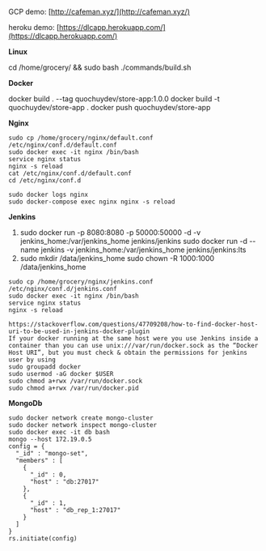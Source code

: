 GCP demo: [http://cafeman.xyz/](http://cafeman.xyz/)

heroku demo: [https://dlcapp.herokuapp.com/](https://dlcapp.herokuapp.com/)

**Linux**

cd /home/grocery/ && sudo bash ./commands/build.sh

**Docker**

docker build . --tag quochuydev/store-app:1.0.0
docker build -t quochuydev/store-app .
docker push quochuydev/store-app

**Nginx**

```shell
sudo cp /home/grocery/nginx/default.conf /etc/nginx/conf.d/default.conf
sudo docker exec -it nginx /bin/bash
service nginx status
nginx -s reload
cat /etc/nginx/conf.d/default.conf
cd /etc/nginx/conf.d
```

```shell
sudo docker logs nginx
sudo docker-compose exec nginx nginx -s reload
```

**Jenkins**

1.  sudo docker run -p 8080:8080 -p 50000:50000 -d -v jenkins_home:/var/jenkins_home jenkins/jenkins
    sudo docker run -d --name jenkins -v jenkins_home:/var/jenkins_home jenkins/jenkins:lts
2.  sudo mkdir /data/jenkins_home
    sudo chown -R 1000:1000 /data/jenkins_home

```shell
sudo cp /home/grocery/nginx/jenkins.conf /etc/nginx/conf.d/jenkins.conf
sudo docker exec -it nginx /bin/bash
service nginx status
nginx -s reload
```

```shell
https://stackoverflow.com/questions/47709208/how-to-find-docker-host-uri-to-be-used-in-jenkins-docker-plugin
If your docker running at the same host were you use Jenkins inside a container than you can use unix:///var/run/docker.sock as the “Docker Host URI”, but you must check & obtain the permissions for jenkins user by using
sudo groupadd docker
sudo usermod -aG docker $USER
sudo chmod a+rwx /var/run/docker.sock
sudo chmod a+rwx /var/run/docker.pid
```

**MongoDb**

```shell
sudo docker network create mongo-cluster
sudo docker network inspect mongo-cluster
sudo docker exec -it db bash
mongo --host 172.19.0.5
config = {
  "_id" : "mongo-set",
  "members" : [
    {
      "_id" : 0,
      "host" : "db:27017"
    },
    {
      "_id" : 1,
      "host" : "db_rep_1:27017"
    }
  ]
}
rs.initiate(config)
```
